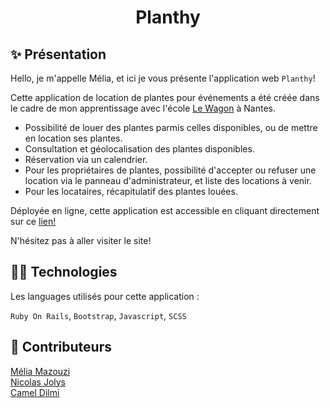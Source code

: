 <h1 align="center">Planthy</h1>

## ✨ Présentation

Hello, je m'appelle Mélia, et ici je vous présente l'application web `Planthy`!

Cette application de location de plantes pour événements a été créée dans le cadre de mon apprentissage avec l'école <a href="https://www.lewagon.com/fr" target="_blank">Le Wagon</a> à Nantes.

- Possibilité de louer des plantes parmis celles disponibles, ou de mettre en location ses plantes.
- Consultation et géolocalisation des plantes disponibles.
- Réservation via un calendrier.
- Pour les propriétaires de plantes, possibilité d'accepter ou refuser une location via le panneau d'administrateur, et liste des locations à venir.
- Pour les locataires, récapitulatif des plantes louées. 

Déployée en ligne, cette application est accessible en cliquant directement sur ce <a href="https://planthy-airbnb.cleverapps.io/" target="_blank">lien!</a>

 N'hésitez pas à aller visiter le site! 

## 👩‍💻 Technologies

Les languages utilisés pour cette application : 

`Ruby On Rails`, `Bootstrap`, `Javascript`, `SCSS`

## 👥 Contributeurs

<a href="https://github.com/meliamzz" target="_blank">Mélia Mazouzi</a><br>
<a href="https://github.com/nicolasjolys" target="_blank">Nicolas Jolys</a><br>
<a href="https://github.com/Kamel44" target="_blank">Camel Dilmi</a>
